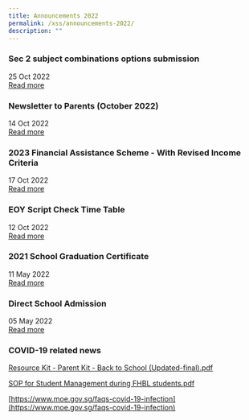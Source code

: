 ```yaml
---
title: Announcements 2022
permalink: /xss/announcements-2022/
description: ""
---
```

### Sec 2 subject combinations options submission

25 Oct 2022 <br>
[Read more](https://xinminsec-moe-edu-sg-admin.cwp.sg/xss/announcements/sec-2-subject-combinations-options-submission)

### Newsletter to Parents (October 2022)

14 Oct 2022 <br>
[Read more](http://xinminsec-moe-edu-sg-admin.cwp.sg/qql/slot/u505/Stakeholders/Information/Letter%20to%20Parents/2022/2022%20XMS%20Oct%20Newsletter.pdf)


### 2023 Financial Assistance Scheme - With Revised Income Criteria

17 Oct 2022 <br>
[Read more](https://xinminsec-moe-edu-sg-admin.cwp.sg/xss/announcements/2023-financial-assistance-scheme-with-revised-income-criteria)


### EOY Script Check Time Table

12 Oct 2022 <br>
[Read more](http://xinminsec-moe-edu-sg-admin.cwp.sg/qql/slot/u505/Announcements/EOY%20Script%20Check%20Time%20Table/EOY%20Script%20Check%20TT%20Class.pdf)

### 2021 School Graduation Certificate

11 May 2022 <br>
[Read more](https://xinminsec-moe-edu-sg-admin.cwp.sg/xss/announcements/2021-school-graduation-certificate)


### Direct School Admission

05 May 2022 <br>
[Read more](https://xinminsec-moe-edu-sg-admin.cwp.sg/resources/students/admissions/direct-school-admission#_ptoo_99224)


### COVID-19 related news

[Resource Kit - Parent Kit - Back to School (Updated-final).pdf ](https://xinminsec-moe-edu-sg-admin.cwp.sg/qql/slot/u505/2021/News/Announcements/COVID-19%20related%20news/Resource%20Kit%20-%20Parent%20Kit%20-%20Back%20to%20School%20(Updated-final).pdf)  

[SOP for Student Management during FHBL students.pdf](https://xinminsec-moe-edu-sg-admin.cwp.sg/qql/slot/u505/2021/News/Announcements/COVID-19%20related%20news/SOP%20for%20Student%20Management%20during%20FHBL%20students.pdf)

[https://www.moe.gov.sg/faqs-covid-19-infection](https://www.moe.gov.sg/faqs-covid-19-infection)